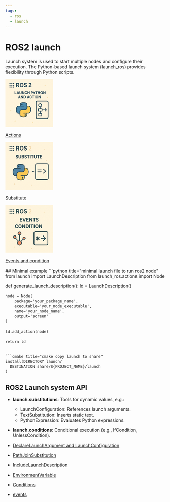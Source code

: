 ```yaml
---
tags:
  - ros
  - launch
---
```


# ROS2 launch
Launch system is used to start multiple nodes and configure their execution. The Python-based launch system (launch_ros) provides flexibility through Python scripts.


<div class="grid-container">
        <div class="grid-item">
        <a href="launch_actions">
            <img src="images/launch_Actions.png" width="150" height="150">
            <p>Actions</p>
             </a>
        </div>
    <div class="grid-item">
        <a href="launch_substitute">
        <img src="images/launch_substitute.png" width="150" height="150" >
        <p>Substitute</p>
        </a>
    </div>
    <div class="grid-item">
        <a href="launch_events_and_condition">
        <img src="images/launch_events_and_condition.png" width="150" height="150">
        <p>Events and condition</p>
        </a>
    </div>

</div>
## Minimal example
```python title="minimal launch file to run ros2 node"
from launch import LaunchDescription
from launch_ros.actions import Node

def generate_launch_description():
    ld = LaunchDescription()

    node = Node(
        package='your_package_name',
        executable='your_node_executable',
        name='your_node_name',
        output='screen'
    )

    ld.add_action(node)
    
    return ld
```

```cmake title="cmake copy launch to share"
install(DIRECTORY launch/
  DESTINATION share/${PROJECT_NAME}/launch
)
```

## ROS2 Launch system API



- **launch.substitutions**: Tools for dynamic values, e.g.:
    - LaunchConfiguration: References launch arguments.
    - TextSubstitution: Inserts static text.
    - PythonExpression: Evaluates Python expressions.
- **launch.conditions**: Conditional execution (e.g., IfCondition, UnlessCondition).

- [DeclareLaunchArgument and LaunchConfiguration](launch_config_and_argument.md)
- [PathJoinSubstitution](launch_path_and_paramfile.md)
- [IncludeLaunchDescription](launch_include_demo.md)
- [EnvironmentVariable](environment_variable.md)
- [Conditions]()
- [events]()